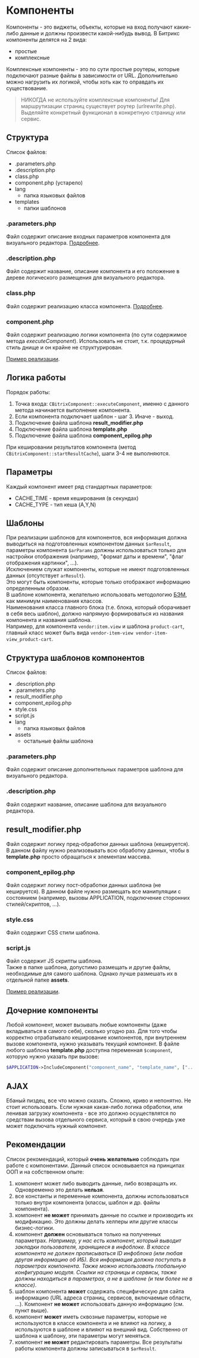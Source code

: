 # Компоненты

Компоненты - это виджеты, объекты, которые на вход получают какие-либо данные и должны произвести какой-нибудь вывод.
В Битрикс компоненты делятся на 2 вида:
- простые
- комплексные

Комплексные компоненты - это по сути простые роутеры, которые подключают разные файлы в зависимости от URL.
Дополнительно можно нагрузить их логикой, чтобы хоть как то оправдать их существование.

> НИКОГДА не используйте комплексные компоненты!
> Для маршрутизации страниц существует роутер (urlrewrite.php).
> Выделяйте конкретный функционал в конкретную страницу или сервис.

## Структура

Список файлов:
- .parameters.php
- .description.php
- class.php
- component.php (устарело)
- lang
  - папка языковых файлов
- templates
  - папки шаблонов
 
### .parameters.php 
Файл содержит описание входных параметров компонента для визуального редактора. [Подробнее](https://dev.1c-bitrix.ru/learning/course/index.php?COURSE_ID=43&LESSON_ID=2132&LESSON_PATH=3913.4565.2132).  

### .description.php
Файл содержит название, описание компонента и его положение в дереве логического размещения для визуального редактора.

### class.php
Файл содержит реализацию класса компонента. [Подробнее](https://dev.1c-bitrix.ru/learning/course/index.php?COURSE_ID=43&LESSON_ID=2828&LESSON_PATH=3913.4565.2828).  

### component.php
Файл содержит реализацию логики компонента (по сути содержимое метода *executeComponent*). Использовать не стоит, т.к. процедурный стиль днище и он крайне не структурирован.

[Пример реализации](https://github.com/irpsv/bitrix-module/tree/master/src/components/test-comp).

## Логика работы

Порядок работы:
1. Точка входа: `CBitrixComponent::executeComponent`, именно с данного метода начинается выполнение компонента.
2. Если компонента подключает шаблон - шаг 3. Иначе - выход.
3. Подключение файла шаблона **result_modifier.php**
4. Подключение файла шаблона **template.php**
5. Подключение файла шаблона **component_epilog.php**

При кешировании результатов компонента (метод `CBitrixComponent::startResultCache`), шаги 3-4 не выполняются.

## Параметры

Каждый компонент имеет ряд стандартных параметров:
- CACHE_TIME - время кеширования (в секундах)
- CACHE_TYPE - тип кеша (A,Y,N)

## Шаблоны

При реализации шаблонов для компонентов, вся информация должна выводиться на подготовленных компонентом данных `$arResult`, параметры компонента `$arParams` должны использоваться только для настройки отображения (например, "формат даты и времени", "флаг отображения картинки", ...).  
Исключением служат компоненты, которые не имеют подготовленных данных (отсутствует `arResult`).  
Это могут быть компоненты, которые только отображают информацию определенным образом.  
В шаблоне компонента, желательно использовать методологию [БЭМ](https://ru.bem.info), как минимум наименования классов.  
Наименования класса главного блока (т.е. блока, который оборачивает в себя весь шаблон), должно напрямую формироваться из названия компонента и названия шаблона.  
Например, для компонента `vendor:item.view` и шаблона `product-cart`, главный класс может быть вида `vendor-item-view vendor-item-view_product-cart`. 

## Структура шаблонов компонентов

Список файлов:
- .description.php
- .parameters.php
- result_modifier.php
- component_epilog.php
- style.css
- script.js
- lang
  - папка языковых файлов
- assets
  - остальные файлы шаблона

### .parameters.php
Файл содержит описание дополнительных параметров шаблона для визуального редактора.  

### .description.php
Файл содержит название, описание шаблона для визуального редактора.  

## result_modifier.php
Файл содержит логику пред-обработки данных шаблона (кешируется).
В данном файлу нужно реализовывать всю обработку данных, чтобы в **template.php** просто обращаться к элементам массива.  

### component_epilog.php
Файл содержит логику пост-обработки данных шаблона (не кешируется). В данном файле нужно размещать все манипуляции с состоянием (например, вызовы APPLICATION, подключение сторонних стилей/скриптов, ...).

### style.css
Файл содержит CSS стили шаблона.  

### script.js
Файл содержит JS скрипты шаблона.  
Также в папке шаблона, допустимо размещать и другие файлы, необходимые для самого шаблона. Однако лучше размешать их в отдельной папке **assets**.

[Пример реализации](https://github.com/irpsv/bitrix-module/tree/master/src/components/test-comp/templates/.default).

## Дочерние компоненты

Любой компонент, может вызывать любые компоненты (даже вкладываться в самого себя), сколько угодно раз.
Для того чтобы корректно отрабатывало кеширование компонентов, при внутреннем вызове компонента, нужно указывать текущий компонент.
В файле любого шаблона **template.php** доступна переменная `$component`, которую нужно указать при вызове:
```php
$APPLICATION->IncludeComponent("component_name", "template_name", ["..."], $component);
```

## AJAX

Ебаный пиздец, все что можно сказать.
Сложно, криво и непонятно.
Не стоит использовать.
Если нужная какая-либо логика обработки, или ленивая загрузку компонента - все это должно осуществлятся по средствам вызова отдельного сервиса, который в свою очередь уже может подключать нужный компонент.

## Рекомендации

Список рекомендаций, который **очень желательно** соблюдать при работе с компонентами.
Данный список основывается на принципах ООП и на собственном опыте:
1. компонент может либо выводить данные, либо возвращать их. Одновременно это делать **нельзя**.
1. все константы и переменные компонента, должны использоваться только внутри компонента (классы, шаблон и др. файлы компонента).
1. компонент **не может** принимать данные по ссылке и производить их модификацию. Это должны делать хелперы или другие классы бизнес-логики.
1. компонент **должен** основываться только на полученных параметрах. *Например, у нас есть компонент, который выводит закладки пользователя, хранящиеся в инфоблоке. В классе компонента не должен прописываться ID инфоблока (или любая другая информацию об ИБ). Вся информация должна поступать в параметрах компонента. Также можно использовать глобальную конфигурацию модуля. Ссылки на страницы и сервисы, также должны находиться в параметрах, а не в шаблоне (и тем более не в классе)*.
1. шаблон компонента **может** содержать специфическую для сайта информацию (URL адреса страниц, сервисов, включаемые области, ...). Компонент **не может** использовать данную информацию (см. пункт выше).
1. компонент **может** иметь сквозные параметры, которые не используются в классе компонента и не влияют на логику, а используются в шаблоне и влияют на внешний вид. Собственно от шаблона к шаблону, эти параметры могут меняться.
1. компонент **не может** редактировать параметры. Все результаты работы компонента должны записываться в `$arResult`.
